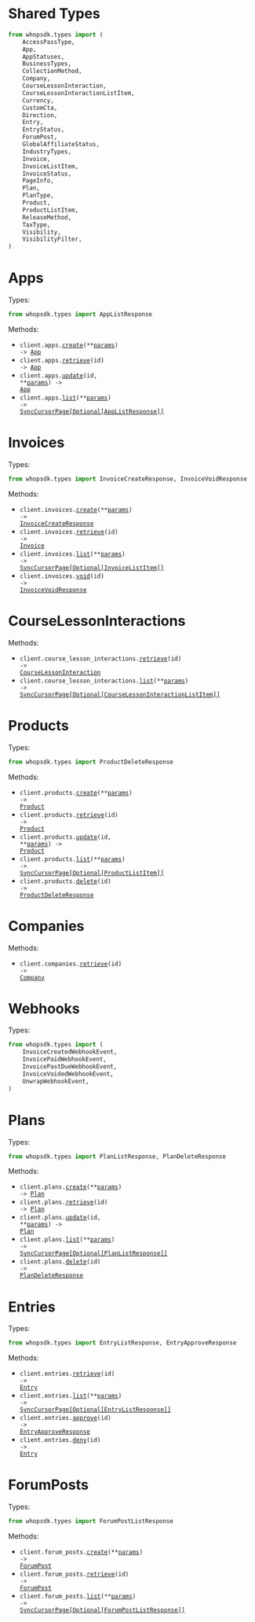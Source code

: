# Shared Types

```python
from whopsdk.types import (
    AccessPassType,
    App,
    AppStatuses,
    BusinessTypes,
    CollectionMethod,
    Company,
    CourseLessonInteraction,
    CourseLessonInteractionListItem,
    Currency,
    CustomCta,
    Direction,
    Entry,
    EntryStatus,
    ForumPost,
    GlobalAffiliateStatus,
    IndustryTypes,
    Invoice,
    InvoiceListItem,
    InvoiceStatus,
    PageInfo,
    Plan,
    PlanType,
    Product,
    ProductListItem,
    ReleaseMethod,
    TaxType,
    Visibility,
    VisibilityFilter,
)
```

# Apps

Types:

```python
from whopsdk.types import AppListResponse
```

Methods:

- <code title="post /apps">client.apps.<a href="./src/whopsdk/resources/apps.py">create</a>(\*\*<a href="src/whopsdk/types/app_create_params.py">params</a>) -> <a href="./src/whopsdk/types/shared/app.py">App</a></code>
- <code title="get /apps/{id}">client.apps.<a href="./src/whopsdk/resources/apps.py">retrieve</a>(id) -> <a href="./src/whopsdk/types/shared/app.py">App</a></code>
- <code title="patch /apps/{id}">client.apps.<a href="./src/whopsdk/resources/apps.py">update</a>(id, \*\*<a href="src/whopsdk/types/app_update_params.py">params</a>) -> <a href="./src/whopsdk/types/shared/app.py">App</a></code>
- <code title="get /apps">client.apps.<a href="./src/whopsdk/resources/apps.py">list</a>(\*\*<a href="src/whopsdk/types/app_list_params.py">params</a>) -> <a href="./src/whopsdk/types/app_list_response.py">SyncCursorPage[Optional[AppListResponse]]</a></code>

# Invoices

Types:

```python
from whopsdk.types import InvoiceCreateResponse, InvoiceVoidResponse
```

Methods:

- <code title="post /invoices">client.invoices.<a href="./src/whopsdk/resources/invoices.py">create</a>(\*\*<a href="src/whopsdk/types/invoice_create_params.py">params</a>) -> <a href="./src/whopsdk/types/invoice_create_response.py">InvoiceCreateResponse</a></code>
- <code title="get /invoices/{id}">client.invoices.<a href="./src/whopsdk/resources/invoices.py">retrieve</a>(id) -> <a href="./src/whopsdk/types/shared/invoice.py">Invoice</a></code>
- <code title="get /invoices">client.invoices.<a href="./src/whopsdk/resources/invoices.py">list</a>(\*\*<a href="src/whopsdk/types/invoice_list_params.py">params</a>) -> <a href="./src/whopsdk/types/shared/invoice_list_item.py">SyncCursorPage[Optional[InvoiceListItem]]</a></code>
- <code title="post /invoices/{id}/void">client.invoices.<a href="./src/whopsdk/resources/invoices.py">void</a>(id) -> <a href="./src/whopsdk/types/invoice_void_response.py">InvoiceVoidResponse</a></code>

# CourseLessonInteractions

Methods:

- <code title="get /course_lesson_interactions/{id}">client.course_lesson_interactions.<a href="./src/whopsdk/resources/course_lesson_interactions.py">retrieve</a>(id) -> <a href="./src/whopsdk/types/shared/course_lesson_interaction.py">CourseLessonInteraction</a></code>
- <code title="get /course_lesson_interactions">client.course_lesson_interactions.<a href="./src/whopsdk/resources/course_lesson_interactions.py">list</a>(\*\*<a href="src/whopsdk/types/course_lesson_interaction_list_params.py">params</a>) -> <a href="./src/whopsdk/types/shared/course_lesson_interaction_list_item.py">SyncCursorPage[Optional[CourseLessonInteractionListItem]]</a></code>

# Products

Types:

```python
from whopsdk.types import ProductDeleteResponse
```

Methods:

- <code title="post /products">client.products.<a href="./src/whopsdk/resources/products.py">create</a>(\*\*<a href="src/whopsdk/types/product_create_params.py">params</a>) -> <a href="./src/whopsdk/types/shared/product.py">Product</a></code>
- <code title="get /products/{id}">client.products.<a href="./src/whopsdk/resources/products.py">retrieve</a>(id) -> <a href="./src/whopsdk/types/shared/product.py">Product</a></code>
- <code title="patch /products/{id}">client.products.<a href="./src/whopsdk/resources/products.py">update</a>(id, \*\*<a href="src/whopsdk/types/product_update_params.py">params</a>) -> <a href="./src/whopsdk/types/shared/product.py">Product</a></code>
- <code title="get /products">client.products.<a href="./src/whopsdk/resources/products.py">list</a>(\*\*<a href="src/whopsdk/types/product_list_params.py">params</a>) -> <a href="./src/whopsdk/types/shared/product_list_item.py">SyncCursorPage[Optional[ProductListItem]]</a></code>
- <code title="delete /products/{id}">client.products.<a href="./src/whopsdk/resources/products.py">delete</a>(id) -> <a href="./src/whopsdk/types/product_delete_response.py">ProductDeleteResponse</a></code>

# Companies

Methods:

- <code title="get /companies/{id}">client.companies.<a href="./src/whopsdk/resources/companies.py">retrieve</a>(id) -> <a href="./src/whopsdk/types/shared/company.py">Company</a></code>

# Webhooks

Types:

```python
from whopsdk.types import (
    InvoiceCreatedWebhookEvent,
    InvoicePaidWebhookEvent,
    InvoicePastDueWebhookEvent,
    InvoiceVoidedWebhookEvent,
    UnwrapWebhookEvent,
)
```

# Plans

Types:

```python
from whopsdk.types import PlanListResponse, PlanDeleteResponse
```

Methods:

- <code title="post /plans">client.plans.<a href="./src/whopsdk/resources/plans.py">create</a>(\*\*<a href="src/whopsdk/types/plan_create_params.py">params</a>) -> <a href="./src/whopsdk/types/shared/plan.py">Plan</a></code>
- <code title="get /plans/{id}">client.plans.<a href="./src/whopsdk/resources/plans.py">retrieve</a>(id) -> <a href="./src/whopsdk/types/shared/plan.py">Plan</a></code>
- <code title="patch /plans/{id}">client.plans.<a href="./src/whopsdk/resources/plans.py">update</a>(id, \*\*<a href="src/whopsdk/types/plan_update_params.py">params</a>) -> <a href="./src/whopsdk/types/shared/plan.py">Plan</a></code>
- <code title="get /plans">client.plans.<a href="./src/whopsdk/resources/plans.py">list</a>(\*\*<a href="src/whopsdk/types/plan_list_params.py">params</a>) -> <a href="./src/whopsdk/types/plan_list_response.py">SyncCursorPage[Optional[PlanListResponse]]</a></code>
- <code title="delete /plans/{id}">client.plans.<a href="./src/whopsdk/resources/plans.py">delete</a>(id) -> <a href="./src/whopsdk/types/plan_delete_response.py">PlanDeleteResponse</a></code>

# Entries

Types:

```python
from whopsdk.types import EntryListResponse, EntryApproveResponse
```

Methods:

- <code title="get /entries/{id}">client.entries.<a href="./src/whopsdk/resources/entries.py">retrieve</a>(id) -> <a href="./src/whopsdk/types/shared/entry.py">Entry</a></code>
- <code title="get /entries">client.entries.<a href="./src/whopsdk/resources/entries.py">list</a>(\*\*<a href="src/whopsdk/types/entry_list_params.py">params</a>) -> <a href="./src/whopsdk/types/entry_list_response.py">SyncCursorPage[Optional[EntryListResponse]]</a></code>
- <code title="post /entries/{id}/approve">client.entries.<a href="./src/whopsdk/resources/entries.py">approve</a>(id) -> <a href="./src/whopsdk/types/entry_approve_response.py">EntryApproveResponse</a></code>
- <code title="post /entries/{id}/deny">client.entries.<a href="./src/whopsdk/resources/entries.py">deny</a>(id) -> <a href="./src/whopsdk/types/shared/entry.py">Entry</a></code>

# ForumPosts

Types:

```python
from whopsdk.types import ForumPostListResponse
```

Methods:

- <code title="post /forum_posts">client.forum_posts.<a href="./src/whopsdk/resources/forum_posts.py">create</a>(\*\*<a href="src/whopsdk/types/forum_post_create_params.py">params</a>) -> <a href="./src/whopsdk/types/shared/forum_post.py">ForumPost</a></code>
- <code title="get /forum_posts/{id}">client.forum_posts.<a href="./src/whopsdk/resources/forum_posts.py">retrieve</a>(id) -> <a href="./src/whopsdk/types/shared/forum_post.py">ForumPost</a></code>
- <code title="get /forum_posts">client.forum_posts.<a href="./src/whopsdk/resources/forum_posts.py">list</a>(\*\*<a href="src/whopsdk/types/forum_post_list_params.py">params</a>) -> <a href="./src/whopsdk/types/forum_post_list_response.py">SyncCursorPage[Optional[ForumPostListResponse]]</a></code>
